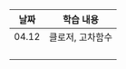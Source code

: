 | 날짜  | 학습 내용        |
| ----- | ---------------- |
| 04.12 | 클로저, 고차함수 |
|       |                  |
|       |                  |
|       |                  |
|       |                  |
